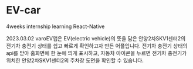 # EV-car

4weeks internship learning React-Native

2023.03.02
varoEV앱은 EV(electric vehicle)의 뜻을 담은 안양2차SKV1센터2의 전기차 충전기 상태를 쉽고 빠르게 확인하고자 만든 어플입니다.
전기차 충전기 상태의 api를 받아 홈화면에 한 눈에 띄게 표시하고, 자동차 아이콘을 누르면 전기차 충전기가 위치한 안양2차SKV1센터2의 주차장 도면을 확인할 수 있습니다.
